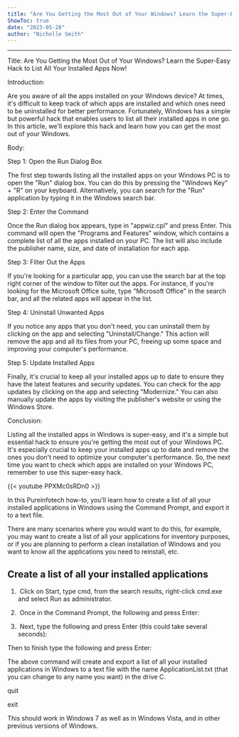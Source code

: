 ```yaml
---
title: "Are You Getting the Most Out of Your Windows? Learn the Super-Easy Hack to List All Your Installed Apps Now!"
ShowToc: true 
date: "2023-05-28"
author: "Nicholle Smith"
---
```

*****
Title: Are You Getting the Most Out of Your Windows? Learn the Super-Easy Hack to List All Your Installed Apps Now!

Introduction:

Are you aware of all the apps installed on your Windows device? At times, it's difficult to keep track of which apps are installed and which ones need to be uninstalled for better performance. Fortunately, Windows has a simple but powerful hack that enables users to list all their installed apps in one go. In this article, we'll explore this hack and learn how you can get the most out of your Windows.

Body:

Step 1: Open the Run Dialog Box

The first step towards listing all the installed apps on your Windows PC is to open the "Run" dialog box. You can do this by pressing the "Windows Key" + "R" on your keyboard. Alternatively, you can search for the "Run" application by typing it in the Windows search bar.

Step 2: Enter the Command

Once the Run dialog box appears, type in "appwiz.cpl" and press Enter. This command will open the "Programs and Features" window, which contains a complete list of all the apps installed on your PC. The list will also include the publisher name, size, and date of installation for each app.

Step 3: Filter Out the Apps

If you're looking for a particular app, you can use the search bar at the top right corner of the window to filter out the apps. For instance, if you're looking for the Microsoft Office suite, type "Microsoft Office" in the search bar, and all the related apps will appear in the list.

Step 4: Uninstall Unwanted Apps

If you notice any apps that you don't need, you can uninstall them by clicking on the app and selecting "Uninstall/Change." This action will remove the app and all its files from your PC, freeing up some space and improving your computer's performance.

Step 5: Update Installed Apps

Finally, it's crucial to keep all your installed apps up to date to ensure they have the latest features and security updates. You can check for the app updates by clicking on the app and selecting "Modernize." You can also manually update the apps by visiting the publisher's website or using the Windows Store.

Conclusion:

Listing all the installed apps in Windows is super-easy, and it's a simple but essential hack to ensure you're getting the most out of your Windows PC. It's especially crucial to keep your installed apps up to date and remove the ones you don't need to optimize your computer's performance. So, the next time you want to check which apps are installed on your Windows PC, remember to use this super-easy hack.

{{< youtube PPXMc0sRDn0 >}} 



In this Pureinfotech how-to, you’ll learn how to create a list of all your installed applications in Windows using the Command Prompt, and export it to a text file.
 
There are many scenarios where you would want to do this, for example, you may want to create a list of all your applications for inventory purposes, or if you are planning to perform a clean installation of Windows and you want to know all the applications you need to reinstall, etc.
 
## Create a list of all your installed applications
 
1.  Click on Start, type cmd, from the search results, right-click cmd.exe and select Run as administrator.
 
2.  Once in the Command Prompt, the following and press Enter:
 
3.  Next, type the following and press Enter (this could take several seconds):
 

 
Then to finish type the following and press Enter:
 
The above command will create and export a list of all your installed applications in Windows to a text file with the name ApplicationList.txt (that you can change to any name you want) in the drive C.
 
quit
 
exit
 
This should work in Windows 7 as well as in Windows Vista, and in other previous versions of Windows.




